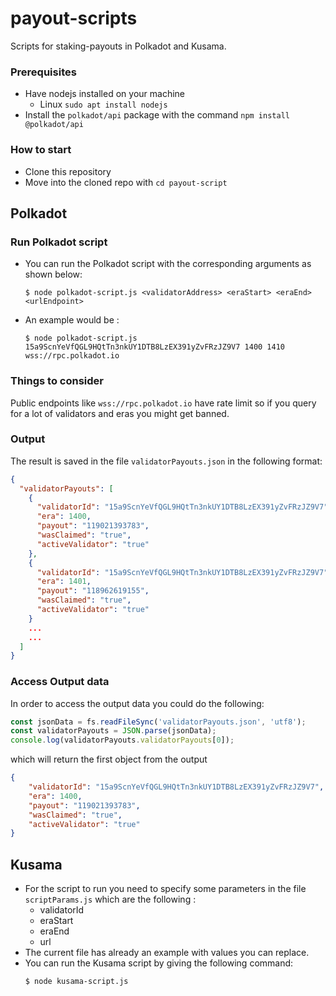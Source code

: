 # payout-scripts
Scripts for staking-payouts in Polkadot and Kusama.

### Prerequisites
- Have nodejs installed on your machine 
     - Linux `sudo apt install nodejs`
- Install the `polkadot/api` package with the command `npm install @polkadot/api`

### How to start
- Clone this repository
- Move into the cloned repo with `cd payout-script`

## Polkadot

### Run Polkadot script
- You can run the Polkadot script with the corresponding arguments as shown below:
    ```
    $ node polkadot-script.js <validatorAddress> <eraStart> <eraEnd> <urlEndpoint>
    ```
- An example would be :
    ```shell script
    $ node polkadot-script.js 15a9ScnYeVfQGL9HQtTn3nkUY1DTB8LzEX391yZvFRzJZ9V7 1400 1410 wss://rpc.polkadot.io
    ```

### Things to consider
Public endpoints like `wss://rpc.polkadot.io` have rate limit so if you query for a lot of validators and eras you might get banned.

### Output
The result is saved in the file `validatorPayouts.json` in the following format: 

```json
{
  "validatorPayouts": [
    {
      "validatorId": "15a9ScnYeVfQGL9HQtTn3nkUY1DTB8LzEX391yZvFRzJZ9V7",
      "era": 1400,
      "payout": "119021393783",
      "wasClaimed": "true",
      "activeValidator": "true"
    },
    {
      "validatorId": "15a9ScnYeVfQGL9HQtTn3nkUY1DTB8LzEX391yZvFRzJZ9V7",
      "era": 1401,
      "payout": "118962619155",
      "wasClaimed": "true",
      "activeValidator": "true"
    }
    ...
    ...
  ]
}
```

### Access Output data
In order to access the output data you could do the following: 
```js
const jsonData = fs.readFileSync('validatorPayouts.json', 'utf8');
const validatorPayouts = JSON.parse(jsonData);
console.log(validatorPayouts.validatorPayouts[0]);
```

which will return the first object from the output

```json
{
    "validatorId": "15a9ScnYeVfQGL9HQtTn3nkUY1DTB8LzEX391yZvFRzJZ9V7",
    "era": 1400,
    "payout": "119021393783",
    "wasClaimed": "true",
    "activeValidator": "true"
}
```

## Kusama
- For the script to run you need to specify some parameters in the file `scriptParams.js` which are the following :
    - validatorId
    - eraStart
    - eraEnd
    - url
- The current file has already an example with values you can replace.
- You can run the Kusama script by giving the following command:
    ```
    $ node kusama-script.js
    ```